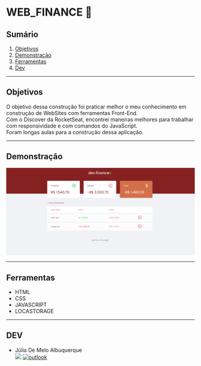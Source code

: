 # WEB_FINANCE 💸

## Sumário

1. [Objetivos](#objetivos)
2. [Demonstração](#demonstração)
3. [Ferramentas](#ferramentas)
4. [Dev](#dev)

-----

## Objetivos

O objetivo dessa construção foi praticar melhor o meu conhecimento em construção de WebSites com ferramentas Front-End.</br>
Com o Discover da RocketSeat, encontrei maneiras melhores para trabalhar com responsividade e com comandos do JavaScript. </br>
Foram longas aulas para a construção dessa aplicação.

----

## Demonstração

<img src="assets/webHome.png" alt="imagem site" width="600">

----

## Ferramentas

* HTML
* CSS
* JAVASCRIPT
* LOCASTORAGE

----

## DEV

* Júlia De Melo Albuquerque </br>
[<img src="https://img.shields.io/badge/linkedin-%230077B5.svg?&style=for-the-badge&logo=linkedin&logoColor=white" />](https://www.linkedin.com/in/júlia-de-melo-albuquerque/) 
[![outlook](https://img.shields.io/badge/outlook-0078D4?style=for-the-badge&logo=microsoft-outlook&logoColor=white)](mailto:juliarexsteam@hotmail.com)
